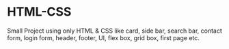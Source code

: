 # HTML-CSS
Small Project using only HTML &amp; CSS like card, side bar, search bar, contact form, login form, header, footer, UI, flex box, grid box, first page etc.
